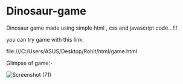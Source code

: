 # Dinosaur-game

Dinosaur game made using simple html , css and javascript code...!!!


you can try game with this link:

file:///C:/Users/ASUS/Desktop/Rohit/html/game.html

Glimpse of game:-


![Screenshot (71)](https://user-images.githubusercontent.com/81107482/114006119-ca760c00-987d-11eb-948f-8901f5fd70d2.png)

